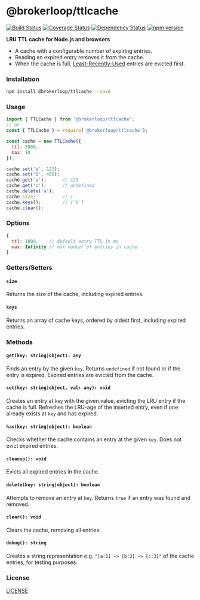 # @brokerloop/ttlcache

[![Build Status](https://travis-ci.org/Brokerloop/ttlcache.svg?branch=master)](https://travis-ci.org/Brokerloop/ttlcache)
[![Coverage Status](https://coveralls.io/repos/github/Brokerloop/ttlcache/badge.svg?branch=coverage)](https://coveralls.io/github/Brokerloop/ttlcache?branch=coverage)
[![Dependency Status](https://david-dm.org/Brokerloop/ttlcache/status.svg)](https://david-dm.org/Brokerloop/ttlcache)
[![npm version](https://badge.fury.io/js/%40brokerloop%2Fttlcache.svg)](https://badge.fury.io/js/%40brokerloop%2Fttlcache)

**LRU TTL cache for Node.js and browsers**

- A cache with a configurable number of expiring entries.
- Reading an expired entry removes it from the cache.
- When the cache is full, [Least-Recently-Used](https://en.wikipedia.org/wiki/Cache_replacement_policies#LRU) entries are evicted first.

### Installation

```sh
npm install @brokerloop/ttlcache --save
```

### Usage

```js
import { TTLCache } from '@brokerloop/ttlcache';
// or
const { TTLCache } = require('@brokerloop/ttlcache');

const cache = new TTLCache({
  ttl: 5000,
  max: 10
});

cache.set('a', 123);
cache.set('b', 456);
cache.get('a');      // 123
cache.get('c');      // undefined
cache.delete('a');
cache.size;          // 1
cache.keys();        // ['b']
cache.clear();
```

### Options

```js
{
  ttl: 1000,    // default entry TTL in ms
  max: Infinity // max number of entries in cache
}
```

### Getters/Setters

#### `size`
Returns the size of the cache, including expired entries.

#### `keys`
Returns an array of cache keys, ordered by oldest first, including expired entries.

### Methods

#### `get(key: string|object): any`
Finds an entry by the given `key`. Returns `undefined` if not found or if the entry is expired. Expired entries are evicted from the cache.

#### `set(key: string|object, val: any): void`
Creates an entry at `key` with the given value, evicting the LRU entry if the cache is full. Refreshes the LRU-age of the inserted entry, even if one already exists at `key` and has expired.

#### `has(key: string|object): boolean`
Checks whether the cache contains an entry at the given `key`. Does not evict expired entries.

#### `cleanup(): void`
Evicts all expired entries in the cache.

#### `delete(key: string|object): boolean`
Attempts to remove an entry at `key`. Returns `true` if an entry was found and removed.

#### `clear(): void`
Clears the cache, removing all entries.

#### `debug(): string`
Creates a string representation e.g. `"[a:1] -> [b:2] -> [c:3]"` of the cache entries, for testing purposes.

### License

[LICENSE](./LICENSE)

